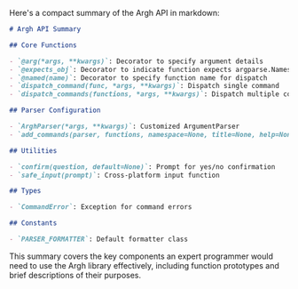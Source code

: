 Here's a compact summary of the Argh API in markdown:

```markdown
# Argh API Summary

## Core Functions

- `@arg(*args, **kwargs)`: Decorator to specify argument details
- `@expects_obj`: Decorator to indicate function expects argparse.Namespace
- `@named(name)`: Decorator to specify function name for dispatch
- `dispatch_command(func, *args, **kwargs)`: Dispatch single command
- `dispatch_commands(functions, *args, **kwargs)`: Dispatch multiple commands

## Parser Configuration

- `ArghParser(*args, **kwargs)`: Customized ArgumentParser 
- `add_commands(parser, functions, namespace=None, title=None, help=None, description=None)`: Add commands to parser

## Utilities

- `confirm(question, default=None)`: Prompt for yes/no confirmation
- `safe_input(prompt)`: Cross-platform input function

## Types

- `CommandError`: Exception for command errors

## Constants

- `PARSER_FORMATTER`: Default formatter class
```

This summary covers the key components an expert programmer would need to use the Argh library effectively, including function prototypes and brief descriptions of their purposes.

